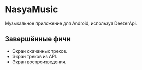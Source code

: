 # NasyaMusic

Музыкальное приложение для Android, используя DeezerApi.

## Завершённые фичи
- Экран скачанных треков.
- Экран треков из API.
- Экран воспроизведения.
